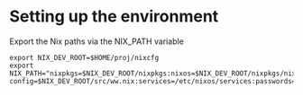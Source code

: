 Setting up the environment
==========================

Export the Nix paths via the NIX\_PATH variable

    export NIX_DEV_ROOT=$HOME/proj/nixcfg
    export NIX_PATH="nixpkgs=$NIX_DEV_ROOT/nixpkgs:nixos=$NIX_DEV_ROOT/nixpkgs/nixos:nixos-config=$NIX_DEV_ROOT/src/ww.nix:services=/etc/nixos/services:passwords=$NIX_DEV_ROOT/pass"

